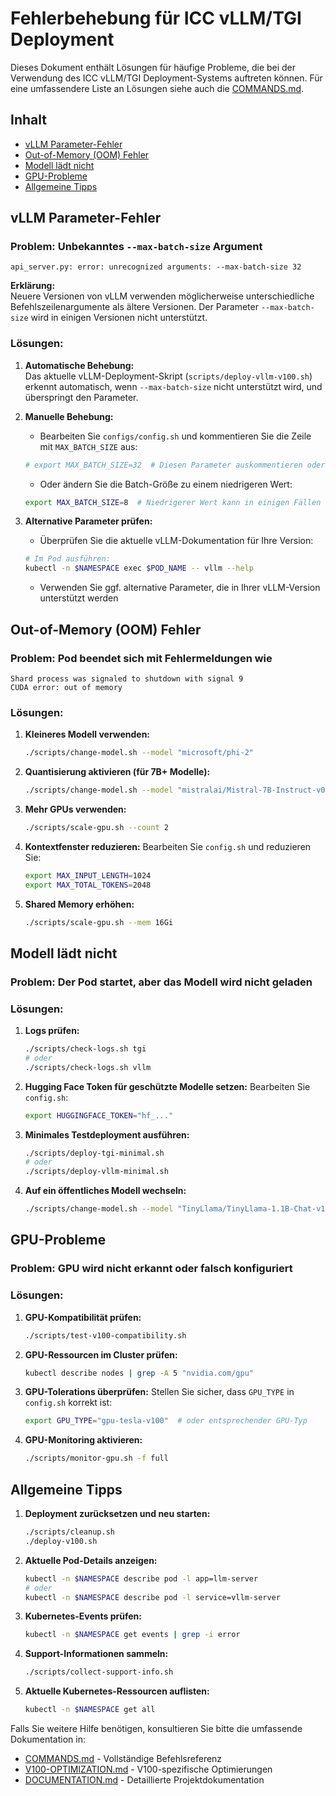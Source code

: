 # Fehlerbehebung für ICC vLLM/TGI Deployment

Dieses Dokument enthält Lösungen für häufige Probleme, die bei der Verwendung des ICC vLLM/TGI Deployment-Systems auftreten können. Für eine umfassendere Liste an Lösungen siehe auch die [COMMANDS.md](COMMANDS.md).

## Inhalt

- [vLLM Parameter-Fehler](#vllm-parameter-fehler)
- [Out-of-Memory (OOM) Fehler](#out-of-memory-oom-fehler)
- [Modell lädt nicht](#modell-lädt-nicht)
- [GPU-Probleme](#gpu-probleme)
- [Allgemeine Tipps](#allgemeine-tipps)

## vLLM Parameter-Fehler

### Problem: Unbekanntes `--max-batch-size` Argument

```
api_server.py: error: unrecognized arguments: --max-batch-size 32
```

**Erklärung:**  
Neuere Versionen von vLLM verwenden möglicherweise unterschiedliche Befehlszeilenargumente als ältere Versionen. Der Parameter `--max-batch-size` wird in einigen Versionen nicht unterstützt.

### Lösungen:

1. **Automatische Behebung:**  
   Das aktuelle vLLM-Deployment-Skript (`scripts/deploy-vllm-v100.sh`) erkennt automatisch, wenn `--max-batch-size` nicht unterstützt wird, und überspringt den Parameter.

2. **Manuelle Behebung:**
   - Bearbeiten Sie `configs/config.sh` und kommentieren Sie die Zeile mit `MAX_BATCH_SIZE` aus:
   ```bash
   # export MAX_BATCH_SIZE=32  # Diesen Parameter auskommentieren oder entfernen
   ```
   - Oder ändern Sie die Batch-Größe zu einem niedrigeren Wert:
   ```bash
   export MAX_BATCH_SIZE=8  # Niedrigerer Wert kann in einigen Fällen funktionieren
   ```

3. **Alternative Parameter prüfen:**
   - Überprüfen Sie die aktuelle vLLM-Dokumentation für Ihre Version:
   ```bash
   # Im Pod ausführen:
   kubectl -n $NAMESPACE exec $POD_NAME -- vllm --help
   ```
   - Verwenden Sie ggf. alternative Parameter, die in Ihrer vLLM-Version unterstützt werden

## Out-of-Memory (OOM) Fehler

### Problem: Pod beendet sich mit Fehlermeldungen wie

```
Shard process was signaled to shutdown with signal 9
CUDA error: out of memory
```

### Lösungen:

1. **Kleineres Modell verwenden:**
   ```bash
   ./scripts/change-model.sh --model "microsoft/phi-2"
   ```

2. **Quantisierung aktivieren (für 7B+ Modelle):**
   ```bash
   ./scripts/change-model.sh --model "mistralai/Mistral-7B-Instruct-v0.2" --quantization awq
   ```

3. **Mehr GPUs verwenden:**
   ```bash
   ./scripts/scale-gpu.sh --count 2
   ```

4. **Kontextfenster reduzieren:**
   Bearbeiten Sie `config.sh` und reduzieren Sie:
   ```bash
   export MAX_INPUT_LENGTH=1024
   export MAX_TOTAL_TOKENS=2048
   ```

5. **Shared Memory erhöhen:**
   ```bash
   ./scripts/scale-gpu.sh --mem 16Gi
   ```

## Modell lädt nicht

### Problem: Der Pod startet, aber das Modell wird nicht geladen

### Lösungen:

1. **Logs prüfen:**
   ```bash
   ./scripts/check-logs.sh tgi
   # oder
   ./scripts/check-logs.sh vllm
   ```

2. **Hugging Face Token für geschützte Modelle setzen:**
   Bearbeiten Sie `config.sh`:
   ```bash
   export HUGGINGFACE_TOKEN="hf_..."
   ```

3. **Minimales Testdeployment ausführen:**
   ```bash
   ./scripts/deploy-tgi-minimal.sh
   # oder
   ./scripts/deploy-vllm-minimal.sh
   ```

4. **Auf ein öffentliches Modell wechseln:**
   ```bash
   ./scripts/change-model.sh --model "TinyLlama/TinyLlama-1.1B-Chat-v1.0"
   ```

## GPU-Probleme

### Problem: GPU wird nicht erkannt oder falsch konfiguriert

### Lösungen:

1. **GPU-Kompatibilität prüfen:**
   ```bash
   ./scripts/test-v100-compatibility.sh
   ```

2. **GPU-Ressourcen im Cluster prüfen:**
   ```bash
   kubectl describe nodes | grep -A 5 "nvidia.com/gpu"
   ```

3. **GPU-Tolerations überprüfen:**
   Stellen Sie sicher, dass `GPU_TYPE` in `config.sh` korrekt ist:
   ```bash
   export GPU_TYPE="gpu-tesla-v100"  # oder entsprechender GPU-Typ
   ```

4. **GPU-Monitoring aktivieren:**
   ```bash
   ./scripts/monitor-gpu.sh -f full
   ```

## Allgemeine Tipps

1. **Deployment zurücksetzen und neu starten:**
   ```bash
   ./scripts/cleanup.sh
   ./deploy-v100.sh
   ```

2. **Aktuelle Pod-Details anzeigen:**
   ```bash
   kubectl -n $NAMESPACE describe pod -l app=llm-server
   # oder
   kubectl -n $NAMESPACE describe pod -l service=vllm-server
   ```

3. **Kubernetes-Events prüfen:**
   ```bash
   kubectl -n $NAMESPACE get events | grep -i error
   ```

4. **Support-Informationen sammeln:**
   ```bash
   ./scripts/collect-support-info.sh
   ```
   
5. **Aktuelle Kubernetes-Ressourcen auflisten:**
   ```bash
   kubectl -n $NAMESPACE get all
   ```

Falls Sie weitere Hilfe benötigen, konsultieren Sie bitte die umfassende Dokumentation in:
- [COMMANDS.md](COMMANDS.md) - Vollständige Befehlsreferenz
- [V100-OPTIMIZATION.md](V100-OPTIMIZATION.md) - V100-spezifische Optimierungen
- [DOCUMENTATION.md](DOCUMENTATION.md) - Detaillierte Projektdokumentation
